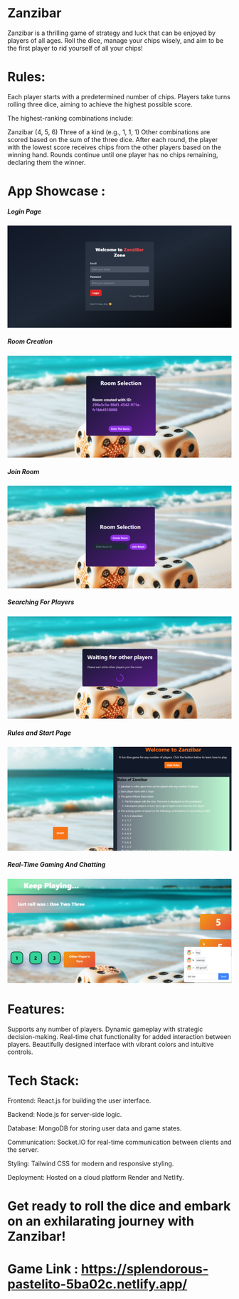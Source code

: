 # Zanzibar

Zanzibar is a thrilling game of strategy and luck that can be enjoyed by players of all ages. Roll the dice, manage your chips wisely, and aim to be the first player to rid yourself of all your chips!

# Rules:

Each player starts with a predetermined number of chips.
Players take turns rolling three dice, aiming to achieve the highest possible score.

The highest-ranking combinations include:

Zanzibar (4, 5, 6)
Three of a kind (e.g., 1, 1, 1)
Other combinations are scored based on the sum of the three dice.
After each round, the player with the lowest score receives chips from the other players based on the winning hand.
Rounds continue until one player has no chips remaining, declaring them the winner.


# App Showcase :


##### Login Page

![Login](Asset/login.png)

##### Room Creation

![create](Asset/create.png)

##### Join Room

![search](Asset/search.png)

##### Searching For Players

![searching](Asset/searching.png)

##### Rules and Start Page

![rules](Asset/rules.png)

##### Real-Time Gaming And Chatting

![game](Asset/game.png)


# Features:

Supports any number of players.
Dynamic gameplay with strategic decision-making.
Real-time chat functionality for added interaction between players.
Beautifully designed interface with vibrant colors and intuitive controls.

# Tech Stack:

Frontend: React.js for building the user interface.
 
Backend: Node.js for server-side logic.

Database: MongoDB for storing user data and game states.

Communication: Socket.IO for real-time communication between clients and the server.

Styling: Tailwind CSS for modern and responsive styling.

Deployment: Hosted on a cloud platform Render and Netlify.

# Get ready to roll the dice and embark on an exhilarating journey with Zanzibar!

# Game Link : https://splendorous-pastelito-5ba02c.netlify.app/





